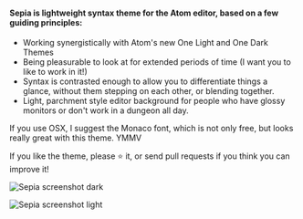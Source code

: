#### Sepia is lightweight syntax theme for the Atom editor, based on a few guiding principles:

- Working synergistically with Atom's new One Light and One Dark Themes
- Being pleasurable to look at for extended periods of time (I want you to like to work in it!)
- Syntax is contrasted enough to allow you to differentiate things a glance, without them stepping on each other, or blending together.
- Light, parchment style editor background for people who have glossy monitors or don't work in a dungeon all day.

If you use OSX, I suggest the Monaco font, which is not only free, but looks really great with this theme. YMMV

If you like the theme, please :star: it, or send pull requests if you think you can improve it!

![Sepia screenshot dark](https://dl.dropboxusercontent.com/u/57252/dark.png)

![Sepia screenshot light](https://dl.dropboxusercontent.com/u/57252/light.png)
